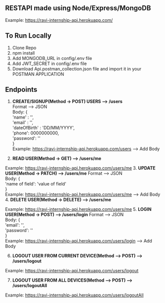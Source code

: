 ## RESTAPI made using Node/Express/MongoDB

Example:  https://ravi-internship-api.herokuapp.com/

## To Run Locally

1. Clone Repo
2. npm install
3. Add MONGODB_URL in config/.env file
4. Add JWT_SECRET in config/.env file
5. Download Api.postman_collection.json file and import it in your POSTMAN APPLICATION

## Endpoints

1. **CREATE/SIGNUP(Method -> POST) USERS --> /users** </br>
Format --> JSON<br>
Body: {</br>
    'name' : '',</br>
    'email' : '',</br>
    'dateOfBirth' : 'DD/MM/YYYY',</br>
    'phone': 0000000000,</br>
    'password': ''</br>
}</br>
Example: https://ravi-internship-api.herokuapp.com/users   --> Add Body

2. **READ USER(Method -> GET) --> /users/me** 

Example: https://ravi-internship-api.herokuapp.com/users/me
3. **UPDATE USER(Method -> PATCH) --> /users/me**
Format --> JSON<br>
Body: {<br>
    'name of field': 'value of field'<br>
}<br>
Example: https://ravi-internship-api.herokuapp.com/users/me --> Add Body
4. **DELETE USER(Method -> DELETE) --> /users/me**

Example: https://ravi-internship-api.herokuapp.com/users/me
5. **LOGIN USER(Method -> POST) --> /users/login**
Format --> JSON<br>
Body: {<br>
    'email': '',<br>
    'password': ''<br>
}<br>
Example: https://ravi-internship-api.herokuapp.com/users/login  --> Add Body

6. **LOGOUT USER FROM CURRENT DEVICE(Method --> POST) --> /users/logout**
   
Example: https://ravi-internship-api.herokuapp.com/users/logout

7. **LOGOUT USER FROM ALL DEVICES(Method --> POST) --> /users/logoutAll**
   
Example: https://ravi-internship-api.herokuapp.com/users/logoutAll